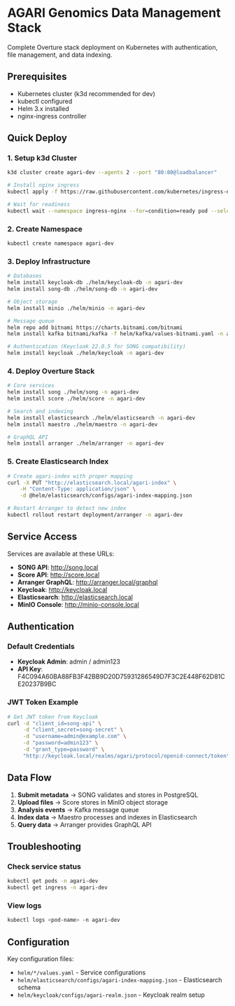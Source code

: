 # AGARI Genomics Data Management Stack

Complete Overture stack deployment on Kubernetes with authentication, file management, and data indexing.

## Prerequisites

- Kubernetes cluster (k3d recommended for dev)
- kubectl configured  
- Helm 3.x installed
- nginx-ingress controller

## Quick Deploy

### 1. Setup k3d Cluster

```bash
k3d cluster create agari-dev --agents 2 --port "80:80@loadbalancer"

# Install nginx ingress
kubectl apply -f https://raw.githubusercontent.com/kubernetes/ingress-nginx/controller-v1.8.1/deploy/static/provider/cloud/deploy.yaml

# Wait for readiness
kubectl wait --namespace ingress-nginx --for=condition=ready pod --selector=app.kubernetes.io/component=controller --timeout=300s
```

### 2. Create Namespace

```bash
kubectl create namespace agari-dev
```

### 3. Deploy Infrastructure

```bash
# Databases
helm install keycloak-db ./helm/keycloak-db -n agari-dev
helm install song-db ./helm/song-db -n agari-dev

# Object storage
helm install minio ./helm/minio -n agari-dev

# Message queue
helm repo add bitnami https://charts.bitnami.com/bitnami
helm install kafka bitnami/kafka -f helm/kafka/values-bitnami.yaml -n agari-dev

# Authentication (Keycloak 22.0.5 for SONG compatibility)
helm install keycloak ./helm/keycloak -n agari-dev
```

### 4. Deploy Overture Stack

```bash
# Core services  
helm install song ./helm/song -n agari-dev
helm install score ./helm/score -n agari-dev

# Search and indexing
helm install elasticsearch ./helm/elasticsearch -n agari-dev
helm install maestro ./helm/maestro -n agari-dev

# GraphQL API
helm install arranger ./helm/arranger -n agari-dev
```

### 5. Create Elasticsearch Index

```bash
# Create agari-index with proper mapping
curl -X PUT "http://elasticsearch.local/agari-index" \
    -H "Content-Type: application/json" \
    -d @helm/elasticsearch/configs/agari-index-mapping.json

# Restart Arranger to detect new index
kubectl rollout restart deployment/arranger -n agari-dev
```

## Service Access

Services are available at these URLs:

- **SONG API**: http://song.local
- **Score API**: http://score.local  
- **Arranger GraphQL**: http://arranger.local/graphql
- **Keycloak**: http://keycloak.local
- **Elasticsearch**: http://elasticsearch.local
- **MinIO Console**: http://minio-console.local

## Authentication

### Default Credentials
- **Keycloak Admin**: admin / admin123
- **API Key**: F4C094A60BA88FB3F42BB9D20D75931286549D7F3C2E448F62D81CE20237B9BC

### JWT Token Example
```bash
# Get JWT token from Keycloak
curl -d "client_id=song-api" \
     -d "client_secret=song-secret" \
     -d "username=admin@example.com" \
     -d "password=admin123" \
     -d "grant_type=password" \
     "http://keycloak.local/realms/agari/protocol/openid-connect/token"
```

## Data Flow

1. **Submit metadata** → SONG validates and stores in PostgreSQL
2. **Upload files** → Score stores in MinIO object storage  
3. **Analysis events** → Kafka message queue
4. **Index data** → Maestro processes and indexes in Elasticsearch
5. **Query data** → Arranger provides GraphQL API

## Troubleshooting

### Check service status
```bash
kubectl get pods -n agari-dev
kubectl get ingress -n agari-dev
```

### View logs
```bash
kubectl logs <pod-name> -n agari-dev
```


## Configuration

Key configuration files:
- `helm/*/values.yaml` - Service configurations
- `helm/elasticsearch/configs/agari-index-mapping.json` - Elasticsearch schema
- `helm/keycloak/configs/agari-realm.json` - Keycloak realm setup